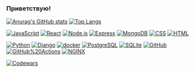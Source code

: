 ### Приветствую! 

[![Anurag's GitHub stats](https://github-readme-stats.vercel.app/api?username=sergeyMMedvedev&show_icons=true)](https://github.com/anuraghazra/github-readme-stats)
[![Top Langs](https://github-readme-stats.vercel.app/api/top-langs/?username=sergeyMMedvedev&layout=compact)](https://github.com/anuraghazra/github-readme-stats)

[![JavaScript](https://img.shields.io/badge/-JavaScript-464646??style=flat-square&logo=javascript)](https://www.javascript.com/)
[![React](https://img.shields.io/badge/-react-464646??style=flat-square&logo=react)](https://ru.reactjs.org/)
[![Node.js](https://img.shields.io/badge/-Node.js-464646??style=flat-square&logo=Node.js)](https://nodejs.org/ru/)
[![Express](https://img.shields.io/badge/-Express-464646??style=flat-square&logo=Express)](https://expressjs.com/ru/)
[![MongoDB](https://img.shields.io/badge/-MongoDB-464646??style=flat-square&logo=MongoDB)](https://www.mongodb.com/2)
[![CSS](https://img.shields.io/badge/-CSS-464646??style=flat-square&logo=css3)](https://www.w3.org/Style/CSS/specs.ru.html)
[![HTML](https://img.shields.io/badge/-HTML-464646??style=flat-square&logo=HTML5)](https://www.w3.org/TR/html52/introduction.html#introduction)

[![Python](https://img.shields.io/badge/-Python-464646??style=flat-square&logo=Python)](https://www.python.org/)
[![Django](https://img.shields.io/badge/-Django-464646??style=flat-square&logo=Django)](https://www.djangoproject.com/)
[![docker](https://img.shields.io/badge/-docker-464646??style=flat-square&logo=docker)](https://www.docker.com/)
[![PostgreSQL](https://img.shields.io/badge/-PostgreSQL-464646??style=flat-square&logo=PostgreSQL)](https://www.postgresql.org/)
[![SQLite](https://img.shields.io/badge/-SQLite-464646??style=flat-square&logo=SQLite)](https://www.sqlite.org/index.html)
[![GitHub](https://img.shields.io/badge/-GitHub-464646??style=flat-square&logo=GitHub)](https://github.com/)
[![GitHub%20Actions](https://img.shields.io/badge/-GitHub%20Actions-464646??style=flat-square&logo=GitHub%20actions)](https://github.com/features/actions)
[![NGINX](https://img.shields.io/badge/-NGINX-464646??style=flat-square&logo=NGINX)](https://nginx.org/ru/)

<a href="https://www.codewars.com/users/OctopussyO" target="_blank">
  <img src="https://www.codewars.com/users/OctopussyO/badges/micro" alt="Codewars"/>
</a></br>
